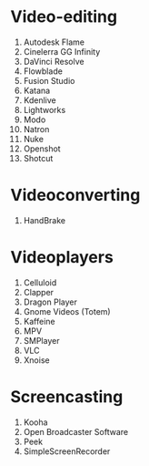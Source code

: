# Video-editing
1. Autodesk Flame
2. Cinelerra GG Infinity
3. DaVinci Resolve
4. Flowblade
5. Fusion Studio
6. Katana
7. Kdenlive
8. Lightworks
9. Modo
10. Natron
11. Nuke
12. Openshot
13. Shotcut

# Videoconverting
1. HandBrake

# Videoplayers

1. Celluloid
2. Clapper
3. Dragon Player
4. Gnome Videos (Totem)
5. Kaffeine
6. MPV
7. SMPlayer
8. VLC
9. Xnoise

# Screencasting

1. Kooha
2. Open Broadcaster Software
3. Peek
4. SimpleScreenRecorder

